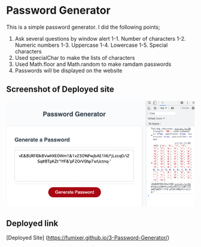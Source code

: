 # Password Generator
This is a simple password generator. I did the following points;
1. Ask several questions by window alert
  1-1. Number of characters
  1-2. Numeric numbers
  1-3. Uppercase
  1-4. Lowercase
  1-5. Special characters
2. Used specialChar to make the lists of characters
3. Used Math.floor and Math.random to make ramdam passwords
4. Passwords will be displayed on the website

## Screenshot of Deployed site

![Sheenshot](./Assets/ScreenShot.png)

## Deployed link
[Deployed Site] (https://fumixer.github.io/3-Password-Generator/)